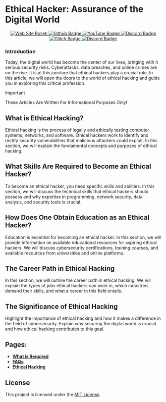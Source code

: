 # Ethical Hacker: Assurance of the Digital World

<div style="text-align: center;">
    <a href="https://musarda.github.io">
      <img src="https://img.shields.io/badge/Visit%20My-Website-E6E6E6" alt="Web Site Rozeti">
    </a>
    <a href="https://www.github.com/musarda"> <!--GitHub Link-->
      <img src="https://img.shields.io/badge/-GitHub-000?style=quare&labelColor=000&logo=GitHub&logoColor=white&link=link" alt="Github Badge">
    </a>
    <a href="https://www.youtube.com/@CodeChain"> <!--YouTube Link-->
      <img src="https://img.shields.io/badge/-YouTube-c4302b?style=quare&labelColor=c4302b&logo=YouTube&logoColor=white&link=link" alt="YouTube Badge">
    </a>
    <a href="https://discord.gg/kf29ZKZyw6"> <!--Discord Link-->
      <img src="https://img.shields.io/badge/-Discord-738adb?style=quare&labelColor=blurple&logo=Discord&logoColor=white&link=link" alt="Discord Badge">
    </a>
    <a href="https://www.glitch.com/@musarda44"> <!--Glitch Link-->
      <img src="https://img.shields.io/badge/-Glitch-2800ff?style=quare&labelColor=2800ff&logo=Glitch&logoColor=white&link=link" alt="Glitch Badge">
    </a>
    <a href="https://discord.gg/Kaye7tpHcQ"> <!--Discord2 Link-->
      <img src="https://img.shields.io/badge/-Discord-738adb?style=quare&labelColor=blurple&logo=Discord&logoColor=white&link=link" alt="Discord Badge">
    </a>
    <br>
</div>

### Introduction

Today, the digital world has become the center of our lives, bringing with it serious security risks. Cyberattacks, data breaches, and online crimes are on the rise. It is at this juncture that ethical hackers play a crucial role. In this article, we will open the doors to the world of ethical hacking and guide you in exploring this critical profession.

> [!IMPORTANT]  
> These Articles Are Written For Informational Purposes Only!

## What is Ethical Hacking?
Ethical hacking is the process of legally and ethically testing computer systems, networks, and software. Ethical hackers work to identify and rectify security vulnerabilities that malicious attackers could exploit. In this section, we will explain the fundamental concepts and purposes of ethical hacking.

## What Skills Are Required to Become an Ethical Hacker?
To become an ethical hacker, you need specific skills and abilities. In this section, we will discuss the technical skills that ethical hackers should possess and why expertise in programming, network security, data analysis, and security tools is crucial.

## How Does One Obtain Education as an Ethical Hacker?
Education is essential for becoming an ethical hacker. In this section, we will provide information on available educational resources for aspiring ethical hackers. We will discuss cybersecurity certifications, training courses, and available resources from universities and online platforms.

## The Career Path in Ethical Hacking
In this section, we will outline the career path in ethical hacking. We will explain the types of jobs ethical hackers can work in, which industries demand their skills, and what a career in this field entails.

## The Significance of Ethical Hacking
Highlight the importance of ethical hacking and how it makes a difference in the field of cybersecurity. Explain why securing the digital world is crucial and how ethical hacking contributes to this goal.

## Pages:
* **[What is Required](https://github.com/musarda/Ethical-Hacker-FAQ/blob/main/src/What-is-Required.md)**
* **[FAQs](https://github.com/musarda/Ethical-Hacker-FAQ/blob/main/src/faq.md)**
* **[Ethical Hacking](https://github.com/musarda/Ethical-Hacker-FAQ/blob/main/src/Ethical-Hacking.md)**

## License

This project is licensed under the [MIT License](LICENSE).
